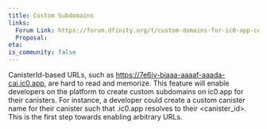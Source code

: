 ```yaml
---
title: Custom Subdomains
links:
  Forum Link: https://forum.dfinity.org/t/custom-domains-for-ic0-app-community-consideration/6162
  Proposal:
eta:
is_community: false
---
```


CanisterId-based URLs, such as ​​https://7e6iv-biaaa-aaaaf-aaada-cai.ic0.app, are hard to read and memorize. This feature will enable developers on the platform to create custom subdomains on ic0.app for their canisters. For instance, a developer could create a custom canister name <name> for their canister such that <name>.ic0.app resolves to their <canister_id>. This is the first step towards enabling arbitrary URLs.
